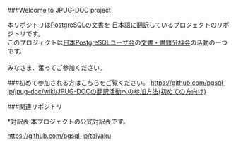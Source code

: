 ###Welcome to JPUG-DOC project

本リポジトリは[PostgreSQL](http://www.postgresql.org/)の[文書](http://www.postgresql.org/docs/manuals/)を
[日本語に翻訳](http://www.postgresql.jp/document/)しているプロジェクトのリポジトリです。<br>
このプロジェクトは[日本PostgreSQLユーザ会](http://www.postgresql.jp/)の[文書・書籍分科会](http://www.postgresql.jp/wg/jpugdoc/)の活動の一つです。<br><br>みなさま、奮ってご参加ください。<BR>

###初めて参加される方はこちらをご覧ください。
https://github.com/pgsql-jp/jpug-doc/wiki/JPUG-DOCの翻訳活動への参加方法(初めての方向け)

###関連リポジトリ

*対訳表
本プロジェクトの公式対訳表です。

https://github.com/pgsql-jp/taiyaku

